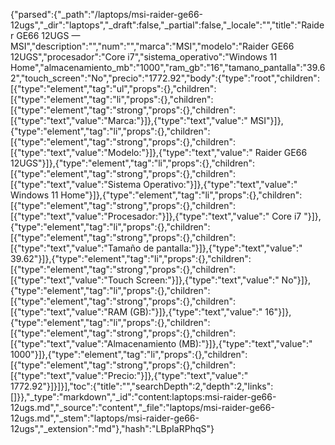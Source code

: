 {"parsed":{"_path":"/laptops/msi-raider-ge66-12ugs","_dir":"laptops","_draft":false,"_partial":false,"_locale":"","title":"Raider GE66 12UGS — MSI","description":"","num":"","marca":"MSI","modelo":"Raider GE66 12UGS","procesador":"Core i7","sistema_operativo":"Windows 11 Home","almacenamiento_mb":"1000","ram_gb":"16","tamano_pantalla":"39.62","touch_screen":"No","precio":"1772.92","body":{"type":"root","children":[{"type":"element","tag":"ul","props":{},"children":[{"type":"element","tag":"li","props":{},"children":[{"type":"element","tag":"strong","props":{},"children":[{"type":"text","value":"Marca:"}]},{"type":"text","value":" MSI"}]},{"type":"element","tag":"li","props":{},"children":[{"type":"element","tag":"strong","props":{},"children":[{"type":"text","value":"Modelo:"}]},{"type":"text","value":" Raider GE66 12UGS"}]},{"type":"element","tag":"li","props":{},"children":[{"type":"element","tag":"strong","props":{},"children":[{"type":"text","value":"Sistema Operativo:"}]},{"type":"text","value":" Windows 11 Home"}]},{"type":"element","tag":"li","props":{},"children":[{"type":"element","tag":"strong","props":{},"children":[{"type":"text","value":"Procesador:"}]},{"type":"text","value":" Core i7 "}]},{"type":"element","tag":"li","props":{},"children":[{"type":"element","tag":"strong","props":{},"children":[{"type":"text","value":"Tamaño de pantalla:"}]},{"type":"text","value":" 39.62"}]},{"type":"element","tag":"li","props":{},"children":[{"type":"element","tag":"strong","props":{},"children":[{"type":"text","value":"Touch Screen:"}]},{"type":"text","value":" No"}]},{"type":"element","tag":"li","props":{},"children":[{"type":"element","tag":"strong","props":{},"children":[{"type":"text","value":"RAM (GB):"}]},{"type":"text","value":" 16"}]},{"type":"element","tag":"li","props":{},"children":[{"type":"element","tag":"strong","props":{},"children":[{"type":"text","value":"Almacenamiento (MB):"}]},{"type":"text","value":" 1000"}]},{"type":"element","tag":"li","props":{},"children":[{"type":"element","tag":"strong","props":{},"children":[{"type":"text","value":"Precio:"}]},{"type":"text","value":" 1772.92"}]}]}],"toc":{"title":"","searchDepth":2,"depth":2,"links":[]}},"_type":"markdown","_id":"content:laptops:msi-raider-ge66-12ugs.md","_source":"content","_file":"laptops/msi-raider-ge66-12ugs.md","_stem":"laptops/msi-raider-ge66-12ugs","_extension":"md"},"hash":"LBpIaRPhqS"}